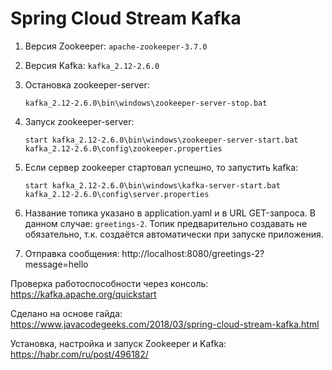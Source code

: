 <h1>Spring Cloud Stream Kafka</h1>

1. Версия Zookeeper: `apache-zookeeper-3.7.0`
2. Версия Kafka: `kafka_2.12-2.6.0`
3. Остановка zookeeper-server: 

   `kafka_2.12-2.6.0\bin\windows\zookeeper-server-stop.bat`
4. Запуск zookeeper-server: 

   `start kafka_2.12-2.6.0\bin\windows\zookeeper-server-start.bat kafka_2.12-2.6.0\config\zookeeper.properties`
   
5. Если сервер zookeeper стартовал успешно, то запустить kafka:

   `start kafka_2.12-2.6.0\bin\windows\kafka-server-start.bat kafka_2.12-2.6.0\config\server.properties`
   
6. Название топика указано в application.yaml и в URL GET-запроса. В данном случае: `greetings-2`. Топик предварительно создавать не обязательно, т.к. создаётся автоматически при 
запуске приложения.

7. Отправка сообщения: http://localhost:8080/greetings-2?message=hello

Проверка работоспособности через консоль: https://kafka.apache.org/quickstart

Сделано на основе гайда: https://www.javacodegeeks.com/2018/03/spring-cloud-stream-kafka.html

Установка, настройка и запуск Zookeeper и Kafka: https://habr.com/ru/post/496182/
